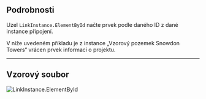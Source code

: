 ## Podrobnosti
Uzel `LinkInstance.ElementById` načte prvek podle daného ID z dané instance připojení.

V níže uvedeném příkladu je z instance „Vzorový pozemek Snowdon Towers“ vrácen prvek informací o projektu.
___
## Vzorový soubor

![LinkInstance.ElementById](./Revit.Elements.LinkInstance.ElementById_img.jpg)
